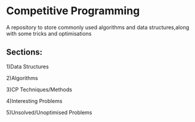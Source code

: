 # Competitive Programming
 A repository to store commonly used algorithms and data structures,along with some tricks and optimisations 

## Sections:

1)Data Structures

2)Algorithms

3)CP Techniques/Methods

4)Interesting Problems

5)Unsolved/Unoptimised Problems
